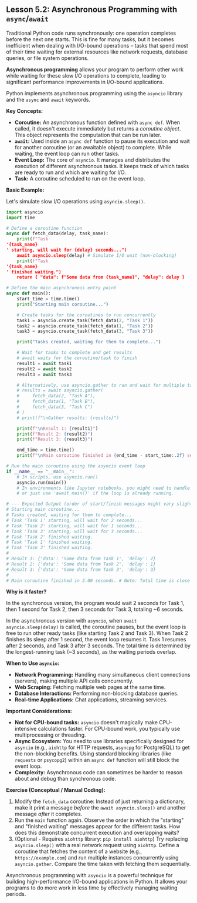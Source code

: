 ## Lesson 5.2: Asynchronous Programming with `async`/`await`

Traditional Python code runs synchronously: one operation completes before the next one starts. This is fine for many tasks, but it becomes inefficient when dealing with I/O-bound operations – tasks that spend most of their time waiting for external resources like network requests, database queries, or file system operations.

**Asynchronous programming** allows your program to perform other work while waiting for these slow I/O operations to complete, leading to significant performance improvements in I/O-bound applications.

Python implements asynchronous programming using the `asyncio` library and the `async` and `await` keywords.

**Key Concepts:**

*   **Coroutine:** An asynchronous function defined with `async def`. When called, it doesn't execute immediately but returns a *coroutine object*. This object represents the computation that can be run later.
*   **`await`:** Used inside an `async def` function to pause its execution and wait for another coroutine (or an awaitable object) to complete. While waiting, the event loop can run other tasks.
*   **Event Loop:** The core of `asyncio`. It manages and distributes the execution of different asynchronous tasks. It keeps track of which tasks are ready to run and which are waiting for I/O.
*   **Task:** A coroutine scheduled to run on the event loop.

**Basic Example:**

Let's simulate slow I/O operations using `asyncio.sleep()`.

```python
import asyncio
import time

# Define a coroutine function
async def fetch_data(delay, task_name):
    print(f"Task '{task_name}' starting, will wait for {delay} seconds...")
    await asyncio.sleep(delay) # Simulate I/O wait (non-blocking)
    print(f"Task '{task_name}' finished waiting.")
    return { "data": f"Some data from {task_name}", "delay": delay }

# Define the main asynchronous entry point
async def main():
    start_time = time.time()
    print("Starting main coroutine...")

    # Create tasks for the coroutines to run concurrently
    task1 = asyncio.create_task(fetch_data(2, "Task 1"))
    task2 = asyncio.create_task(fetch_data(1, "Task 2"))
    task3 = asyncio.create_task(fetch_data(3, "Task 3"))

    print("Tasks created, waiting for them to complete...")

    # Wait for tasks to complete and get results
    # await waits for the coroutine/task to finish
    result1 = await task1
    result2 = await task2
    result3 = await task3

    # Alternatively, use asyncio.gather to run and wait for multiple tasks
    # results = await asyncio.gather(
    #     fetch_data(2, "Task A"),
    #     fetch_data(1, "Task B"),
    #     fetch_data(3, "Task C")
    # )
    # print(f"\nGather results: {results}")

    print(f"\nResult 1: {result1}")
    print(f"Result 2: {result2}")
    print(f"Result 3: {result3}")

    end_time = time.time()
    print(f"\nMain coroutine finished in {end_time - start_time:.2f} seconds.")

# Run the main coroutine using the asyncio event loop
if __name__ == "__main__":
    # In scripts, use asyncio.run()
    asyncio.run(main())
    # In environments like Jupyter notebooks, you might need to handle the event loop differently
    # or just use 'await main()' if the loop is already running.

# --- Expected Output (order of start/finish messages might vary slightly) ---
# Starting main coroutine...
# Tasks created, waiting for them to complete...
# Task 'Task 1' starting, will wait for 2 seconds...
# Task 'Task 2' starting, will wait for 1 seconds...
# Task 'Task 3' starting, will wait for 3 seconds...
# Task 'Task 2' finished waiting.
# Task 'Task 1' finished waiting.
# Task 'Task 3' finished waiting.
#
# Result 1: {'data': 'Some data from Task 1', 'delay': 2}
# Result 2: {'data': 'Some data from Task 2', 'delay': 1}
# Result 3: {'data': 'Some data from Task 3', 'delay': 3}
#
# Main coroutine finished in 3.00 seconds. # Note: Total time is close to the longest task (3s), not the sum (6s)
```

**Why is it faster?**

In the synchronous version, the program would wait 2 seconds for Task 1, then 1 second for Task 2, then 3 seconds for Task 3, totaling ~6 seconds.

In the asynchronous version with `asyncio`, when `await asyncio.sleep(delay)` is called, the coroutine pauses, but the event loop is free to run other ready tasks (like starting Task 2 and Task 3). When Task 2 finishes its sleep after 1 second, the event loop resumes it. Task 1 resumes after 2 seconds, and Task 3 after 3 seconds. The total time is determined by the longest-running task (~3 seconds), as the waiting periods overlap.

**When to Use `asyncio`:**

*   **Network Programming:** Handling many simultaneous client connections (servers), making multiple API calls concurrently.
*   **Web Scraping:** Fetching multiple web pages at the same time.
*   **Database Interactions:** Performing non-blocking database queries.
*   **Real-time Applications:** Chat applications, streaming services.

**Important Considerations:**

*   **Not for CPU-bound tasks:** `asyncio` doesn't magically make CPU-intensive calculations faster. For CPU-bound work, you typically use multiprocessing or threading.
*   **Async Ecosystem:** You need to use libraries specifically designed for `asyncio` (e.g., `aiohttp` for HTTP requests, `asyncpg` for PostgreSQL) to get the non-blocking benefits. Using standard blocking libraries (like `requests` or `psycopg2`) within an `async def` function will still block the event loop.
*   **Complexity:** Asynchronous code can sometimes be harder to reason about and debug than synchronous code.

**Exercise (Conceptual / Manual Coding):**

1.  Modify the `fetch_data` coroutine: Instead of just returning a dictionary, make it print a message *before* the `await asyncio.sleep()` and another message *after* it completes.
2.  Run the `main` function again. Observe the order in which the "starting" and "finished waiting" messages appear for the different tasks. How does this demonstrate concurrent execution and overlapping waits?
3.  (Optional - Requires `aiohttp` library: `pip install aiohttp`) Try replacing `asyncio.sleep()` with a real network request using `aiohttp`. Define a coroutine that fetches the content of a website (e.g., `https://example.com`) and run multiple instances concurrently using `asyncio.gather`. Compare the time taken with fetching them sequentially.

Asynchronous programming with `asyncio` is a powerful technique for building high-performance I/O-bound applications in Python. It allows your programs to do more work in less time by effectively managing waiting periods.
